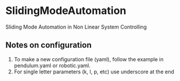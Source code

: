 # SlidingModeAutomation
Sliding Mode Automation in Non Linear System Controlling

## Notes on configuration

1. To make a new configuration file (yaml), follow the example in pendulum.yaml or robotic.yaml.
2. For single letter parameters (k, l, p, etc) use underscore at the end